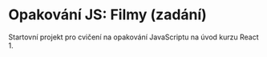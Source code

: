 # Opakování JS: Filmy (zadání)

Startovní projekt pro cvičení na opakování JavaScriptu na úvod kurzu React 1.
